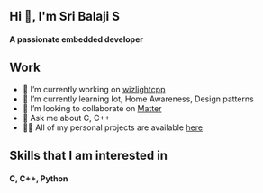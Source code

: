 ## Hi 👋,  I'm Sri Balaji S
#### A passionate embedded developer

## Work
- 🔭 I’m currently working on [wizlightcpp](https://github.com/srisham/wizlightcpp)
- 🌱 I’m currently learning Iot, Home Awareness, Design patterns
- 👯 I’m looking to collaborate on [Matter](https://github.com/project-chip/connectedhomeip)
- 💬 Ask me about C, C++
- 👨‍💻 All of my personal projects are available [here](https://github.com/srisham)

## Skills that I am interested in
#### C, C++, Python


<!--
**srisham/srisham** is a ✨ _special_ ✨ repository because its `README.md` (this file) appears on your GitHub profile.

Here are some ideas to get you started:

- 🔭 I’m currently working on ...
- 🌱 I’m currently learning ...
- 👯 I’m looking to collaborate on ...
- 🤔 I’m looking for help with ...
- 💬 Ask me about ...
- 📫 How to reach me: ...
- 😄 Pronouns: ...
- ⚡ Fun fact: ...
-->
